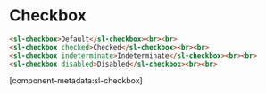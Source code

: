 # Checkbox

```html preview
<sl-checkbox>Default</sl-checkbox><br><br>
<sl-checkbox checked>Checked</sl-checkbox><br><br>
<sl-checkbox indeterminate>Indeterminate</sl-checkbox><br><br>
<sl-checkbox disabled>Disabled</sl-checkbox><br><br>
```

[component-metadata:sl-checkbox]
